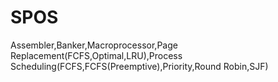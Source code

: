 # SPOS
Assembler,Banker,Macroprocessor,Page Replacement(FCFS,Optimal,LRU),Process Scheduling(FCFS,FCFS(Preemptive),Priority,Round Robin,SJF)
